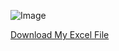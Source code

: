 ![Image](https://github.com/user-attachments/assets/d40c3e22-4aa0-4b24-a26f-7f5c92402cda)

[Download My Excel File](https://github.com/your-username/your-repo/blob/main/myfile.xlsx?raw=true)

